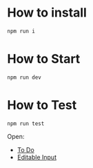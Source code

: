 # How to install
```bash
npm run i
```

# How to Start
```bash
npm run dev
```

# How to Test
```bash
npm run test
```

Open:

- [To Do](./src/components/to-do/ToDo.test.tsx)
- [Editable Input](./src/components/editable-input/EditableInput.test.tsx)